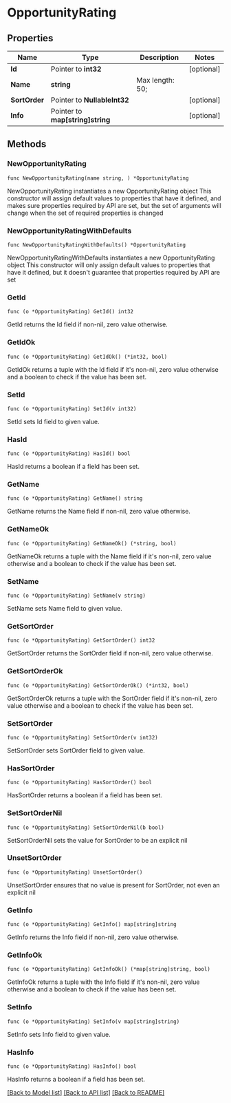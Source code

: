 # OpportunityRating

## Properties

Name | Type | Description | Notes
------------ | ------------- | ------------- | -------------
**Id** | Pointer to **int32** |  | [optional] 
**Name** | **string** |  Max length: 50; | 
**SortOrder** | Pointer to **NullableInt32** |  | [optional] 
**Info** | Pointer to **map[string]string** |  | [optional] 

## Methods

### NewOpportunityRating

`func NewOpportunityRating(name string, ) *OpportunityRating`

NewOpportunityRating instantiates a new OpportunityRating object
This constructor will assign default values to properties that have it defined,
and makes sure properties required by API are set, but the set of arguments
will change when the set of required properties is changed

### NewOpportunityRatingWithDefaults

`func NewOpportunityRatingWithDefaults() *OpportunityRating`

NewOpportunityRatingWithDefaults instantiates a new OpportunityRating object
This constructor will only assign default values to properties that have it defined,
but it doesn't guarantee that properties required by API are set

### GetId

`func (o *OpportunityRating) GetId() int32`

GetId returns the Id field if non-nil, zero value otherwise.

### GetIdOk

`func (o *OpportunityRating) GetIdOk() (*int32, bool)`

GetIdOk returns a tuple with the Id field if it's non-nil, zero value otherwise
and a boolean to check if the value has been set.

### SetId

`func (o *OpportunityRating) SetId(v int32)`

SetId sets Id field to given value.

### HasId

`func (o *OpportunityRating) HasId() bool`

HasId returns a boolean if a field has been set.

### GetName

`func (o *OpportunityRating) GetName() string`

GetName returns the Name field if non-nil, zero value otherwise.

### GetNameOk

`func (o *OpportunityRating) GetNameOk() (*string, bool)`

GetNameOk returns a tuple with the Name field if it's non-nil, zero value otherwise
and a boolean to check if the value has been set.

### SetName

`func (o *OpportunityRating) SetName(v string)`

SetName sets Name field to given value.


### GetSortOrder

`func (o *OpportunityRating) GetSortOrder() int32`

GetSortOrder returns the SortOrder field if non-nil, zero value otherwise.

### GetSortOrderOk

`func (o *OpportunityRating) GetSortOrderOk() (*int32, bool)`

GetSortOrderOk returns a tuple with the SortOrder field if it's non-nil, zero value otherwise
and a boolean to check if the value has been set.

### SetSortOrder

`func (o *OpportunityRating) SetSortOrder(v int32)`

SetSortOrder sets SortOrder field to given value.

### HasSortOrder

`func (o *OpportunityRating) HasSortOrder() bool`

HasSortOrder returns a boolean if a field has been set.

### SetSortOrderNil

`func (o *OpportunityRating) SetSortOrderNil(b bool)`

 SetSortOrderNil sets the value for SortOrder to be an explicit nil

### UnsetSortOrder
`func (o *OpportunityRating) UnsetSortOrder()`

UnsetSortOrder ensures that no value is present for SortOrder, not even an explicit nil
### GetInfo

`func (o *OpportunityRating) GetInfo() map[string]string`

GetInfo returns the Info field if non-nil, zero value otherwise.

### GetInfoOk

`func (o *OpportunityRating) GetInfoOk() (*map[string]string, bool)`

GetInfoOk returns a tuple with the Info field if it's non-nil, zero value otherwise
and a boolean to check if the value has been set.

### SetInfo

`func (o *OpportunityRating) SetInfo(v map[string]string)`

SetInfo sets Info field to given value.

### HasInfo

`func (o *OpportunityRating) HasInfo() bool`

HasInfo returns a boolean if a field has been set.


[[Back to Model list]](../README.md#documentation-for-models) [[Back to API list]](../README.md#documentation-for-api-endpoints) [[Back to README]](../README.md)


